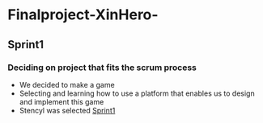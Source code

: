 # Finalproject-XinHero-
## Sprint1 

### Deciding on project that fits the scrum process
* We decided to make a game
* Selecting and learning how to use a platform that enables us to design and implement this game
* Stencyl was selected
[Sprint1](https://github.com/Anesouadou/Finalproject-XinHero-/tree/Sprint-One)
